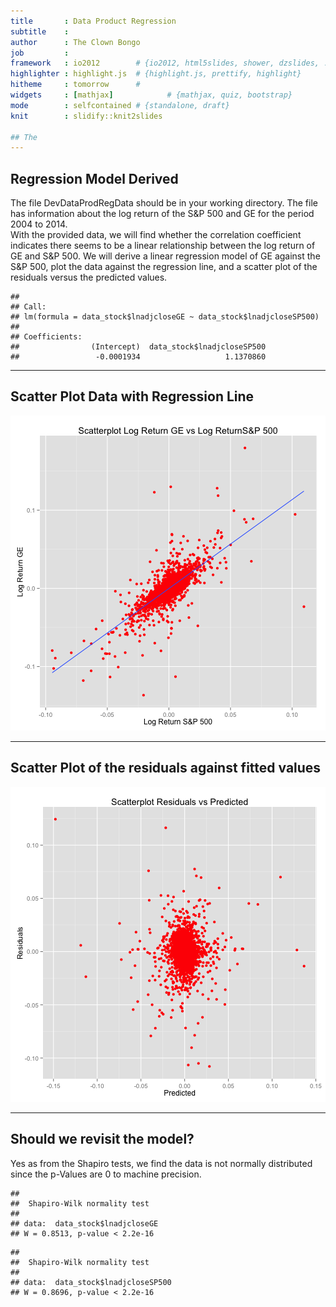 ```yaml
---
title       : Data Product Regression
subtitle    : 
author      : The Clown Bongo
job         : 
framework   : io2012        # {io2012, html5slides, shower, dzslides, ...}
highlighter : highlight.js  # {highlight.js, prettify, highlight}
hitheme     : tomorrow      # 
widgets     : [mathjax]            # {mathjax, quiz, bootstrap}
mode        : selfcontained # {standalone, draft}
knit        : slidify::knit2slides

## The 
---
```


## Regression Model Derived

The file DevDataProdRegData should be in your working directory. The file has information about the log return of the S&P 500 and GE for the period 2004 to 2014.  
With the provided data, we will find whether the correlation coefficient indicates there seems to be a linear relationship between the log return of GE and S&P 500. We will derive a linear regression model of GE against the S&P 500, plot the data against the regression line, and a scatter plot of the residuals versus the predicted values.

```
## 
## Call:
## lm(formula = data_stock$lnadjcloseGE ~ data_stock$lnadjcloseSP500)
## 
## Coefficients:
##                (Intercept)  data_stock$lnadjcloseSP500  
##                 -0.0001934                   1.1370860
```

---

## Scatter Plot Data with Regression Line

![plot of chunk ScatterPlot](assets/fig/ScatterPlot-1.png) 

---

## Scatter Plot of the residuals against fitted values

![plot of chunk ScatterResidualvsFitted](assets/fig/ScatterResidualvsFitted-1.png) 

---

## Should we revisit the model?

Yes as from the Shapiro tests, we find the data is not normally distributed since the p-Values are 0 to machine precision.

```
## 
## 	Shapiro-Wilk normality test
## 
## data:  data_stock$lnadjcloseGE
## W = 0.8513, p-value < 2.2e-16
```

```
## 
## 	Shapiro-Wilk normality test
## 
## data:  data_stock$lnadjcloseSP500
## W = 0.8696, p-value < 2.2e-16
```




